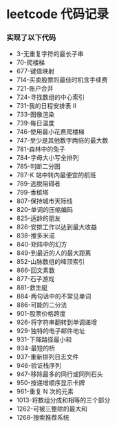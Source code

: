 # leetcode 代码记录
### 实现了以下代码
-  3-无重复字符的最长子串
-  70-爬楼梯
-  677-键值映射
-  714-买卖股票的最佳时机含手续费
-  721-账户合并
-  724-寻找数组的中心索引
-  731-我的日程安排表 II
-  733-图像渲染
-  739-每日温度
-  746-使用最小花费爬楼梯
-  747-至少是其他数字两倍的最大数
-  781-森林中的兔子
-  784-字母大小写全排列
-  785-判断二分图
-  787-K 站中转内最便宜的航班
-  789-逃脱阻碍者
-  799-香槟塔
-  807-保持城市天际线
-  820-单词的压缩编码
-  825-适龄的朋友
-  826-安排工作以达到最大收益
-  838-推多米诺
-  840-矩阵中的幻方
-  849-到最近的人的最大距离
-  852-山脉数组的峰顶索引
-  866-回文素数
-  877-石子游戏
-  881-救生艇
-  884-两句话中的不常见单词
-  886-可能的二分法
-  901-股票价格跨度
-  926-将字符串翻转到单调递增
-  929-独特的电子邮件地址
-  931-下降路径最小和
-  934-最短的桥
-  937-重新排列日志文件
-  946-验证栈序列
-  947-移除最多的同行或同列石头
-  950-按递增顺序显示卡牌
-  961-重复 N 次的元素
-  1013-将数组分成和相等的三个部分
-  1262-可被三整除的最大和
-  1268-搜索推荐系统